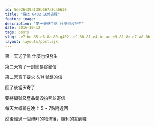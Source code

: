 ```yaml
---
id: 5ee26439af38b667a8ca6638
title: "羅技 G402 送修過程"
feature_image: 
description: "第一天送了信 什麼也沒發生"
date: 2016-10-12
tags: posts
slug: -e7-be-85-e6-8a-80-g402--e9-80-81-e4-bf-ae-e9-81-8e-e7-a8-8b
layout: layouts/post.njk
---
```


第一天送了信 什麼也沒發生

第二天寄了一封簡易除錯信

第三天寄了要求 S/N 號碼的信

回了後當天寄了

要將編號及產品銷毀拍照並寄信

每天大概都在晚上 5 ~ 7點附近回

然後經過一個禮拜的物流後，順利的拿到囉
